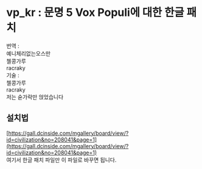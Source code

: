 # vp_kr : 문명 5 Vox Populi에 대한 한글 패치
번역 : <br/>
예니체리없는오스만 <br/>
첼콩가루<br/>
racraky  
기술 :  
첼콩가루<br/>
racraky  
저는 숟가락만 얹었습니다<br/>

## 설치법
[https://gall.dcinside.com/mgallery/board/view/?id=civilization&no=208041&page=1](https://gall.dcinside.com/mgallery/board/view/?id=civilization&no=208041&page=1)  
여기서 한글 패치 파일만 이 파일로 바꾸면 됩니다.